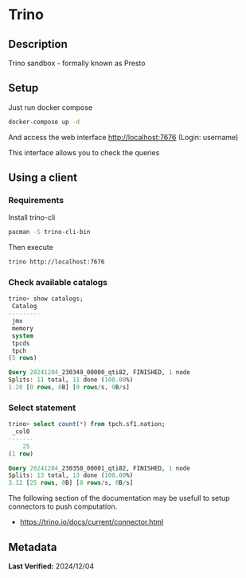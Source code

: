 # Trino

## Description

Trino sandbox - formally known as Presto

## Setup

Just run docker compose

```sh
docker-compose up -d
```

And access the web interface <http://localhost:7676> (Login: username)

This interface allows you to check the queries

## Using a client

### Requirements

Install trino-cli

```sh
pacman -S trino-cli-bin
```

Then execute

```sh
trino http://localhost:7676
```

### Check available catalogs

```sql
trino> show catalogs;
 Catalog
---------
 jmx
 memory
 system
 tpcds
 tpch
(5 rows)

Query 20241204_230349_00000_qti82, FINISHED, 1 node
Splits: 11 total, 11 done (100.00%)
1.20 [0 rows, 0B] [0 rows/s, 0B/s]
```

### Select statement

```sql
trino> select count(*) from tpch.sf1.nation;
 _col0
-------
    25
(1 row)

Query 20241204_230358_00001_qti82, FINISHED, 1 node
Splits: 13 total, 13 done (100.00%)
3.12 [25 rows, 0B] [8 rows/s, 0B/s]
```

The following section of the documentation may be usefull to setup connectors to push computation.

- <https://trino.io/docs/current/connector.html>

## Metadata

**Last Verified:** 2024/12/04
